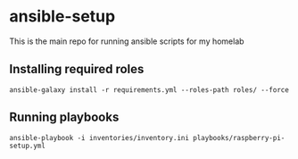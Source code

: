 # ansible-setup
This is the main repo for running ansible scripts for my homelab
## Installing required roles
```
ansible-galaxy install -r requirements.yml --roles-path roles/ --force
```
## Running playbooks
```
ansible-playbook -i inventories/inventory.ini playbooks/raspberry-pi-setup.yml
```

